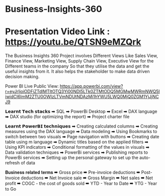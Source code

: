 # Business-Insights-360

# Presentation Video Link : https://youtu.be/QTSN9eMZQrk
The Business Insights 360 Project involves Different Views Like Sales View, Finance View, Marketing View, Supply Chain View, Executive View for the Different teams in the company So that they utilise the data and get the useful insights from it. It also helps the stakeholder to make data driven decision making.

Power BI Live Public View: https://app.powerbi.com/view?r=eyJrIjoiODFiZTdlMTItOTQ3Yi00NDI5LTk0ZTMtODQ5MGMwMWRmNWQ5IiwidCI6ImM2ZTU0OWIzLTVmNDUtNDAzMi1hYWU5LWQ0MjQ0ZGM1YjJjNCJ9

𝗟𝗲𝗮𝗿𝗻𝘁 𝗧𝗲𝗰𝗵 𝘀𝘁𝗮𝗰𝗸𝘀 ➡ SQL ➡ PowerBi Desktop ➡ Excel ➡ DAX language ➡ DAX studio (for optimizing the report) ➡ Project charter file

𝗟𝗲𝗮𝗿𝗻𝘁 𝗣𝗼𝘄𝗲𝗿𝗕𝗜 𝘁𝗲𝗰𝗵𝗻𝗶𝗾𝘂𝗲𝘀 ➡ Creating calculated columns ➡ Creating measures using the DAX language ➡ Data modeling ➡ Using Bookmarks to switch between two visuals ➡ Page navigation with buttons ➡ Creating date table using m language ➡ Dynamic titles based on the applied filters ➡ Using KPI indicators ➡ Conditional formatting of the values in visuals ➡ Data validation techniques ➡ PowerBi services ➡ Publishing reports to PowerBi services ➡ Setting up the personal gateway to set up the auto-refresh of data

𝐁𝐮𝐬𝐢𝐧𝐞𝐬𝐬 𝐫𝐞𝐥𝐚𝐭𝐞𝐝 𝐭𝐞𝐫𝐦𝐬 ➡ Gross price ➡ Pre-invoice deductions ➡ Post-Invoice deductions ➡ Net Invoice sale ➡ Gross Margin ➡ Net sales ➡ Net profit ➡ COGC - the cost of goods sold ➡ YTD - Year to Date ➡ YTG - Year to Go
